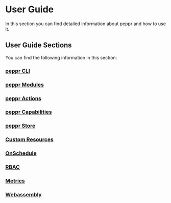 # User Guide

In this section you can find detailed information about peppr and how to use it.

## User Guide Sections

You can find the following information in this section:

### [peppr CLI](010_peppr-cli.md)

### [peppr Modules](020_peppr-modules.md)

### [peppr Actions](030_actions.md)

### [peppr Capabilities](040_capabilities.md)

### [peppr Store](050_store.md)

### [Custom Resources](070_custom-resources.md)

### [OnSchedule](080_onschedule.md)

### [RBAC](090_rbac.md)

### [Metrics](100_metrics.md)

### [Webassembly](110_webassembly.md)
